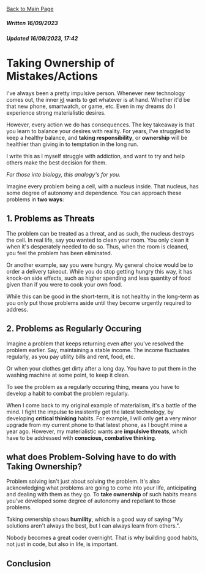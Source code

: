 [Back to Main Page](https://roguestar112.github.io/reading-notes/)

##### Written 16/09/2023
##### Updated 16/09/2023, 17:42

# Taking Ownership of Mistakes/Actions

I've always been a pretty impulsive person. Whenever new technology comes out, the inner [id](https://www.simplypsychology.org/psyche.html) wants to get whatever is at hand. Whether it'd be that new phone, smartwatch, or game, etc. Even in my dreams do I experience strong materialistic desires. 

However, every action we do has consequences. The key takeaway is that you learn to balance your desires with reality. For years, I've struggled to keep a healthy balance, and **taking responsibility**, or **ownership** will be healthier than giving in to temptation in the long run. 

I write this as I myself struggle with addiction, and want to try and help others make the best decision for them.

*For those into biology, this analogy's for you.*

Imagine every problem being a cell, with a nucleus inside. That nucleus, has some degree of autonomy and dependence. You can approach these problems in **two ways**:

## 1. Problems as Threats
The problem can be treated as a threat, and as such, the nucleus destroys the cell. In real life, say you wanted to clean your room. You only clean it when it's desperately needed to do so. Thus, when the room is cleaned, you feel the problem has been eliminated.

Or another example, say you were hungry. My general choice would be to order a delivery takeout. While you do stop getting hungry this way, it has knock-on side effects, such as higher spending and less quantity of food given than if you were to cook your own food.

While this can be good in the short-term, it is not healthy in the long-term as you only put those problems aside until they become urgently required to address.

## 2. Problems as Regularly Occuring

Imagine a problem that keeps returning even after you've resolved the problem earlier. Say, maintaining a stable income. The income fluctuates regularly, as you pay utility bills and rent, food, etc.

Or when your clothes get dirty after a long day. You have to put them in the washing machine at some point, to keep it clean.

To see the problem as a regularly occuring thing, means you have to develop a habit to combat the problem regularly. 

When I come back to my original example of materialism, it's a battle of the mind. I fight the impulse to insistently get the latest technology, by developing **critical thinking** habits. For example, I will only get a very minor upgrade from my current phone to that latest phone, as I bought mine a year ago. However, my materialistic wants are **impulsive threats**, which have to be addressed with **conscious, combative thinking**.

## what does Problem-Solving have to do with Taking Ownership?

Problem solving isn't just about solving the problem. It's also acknowledging what problems are going to come into your life, anticipating and dealing with them as they go. To **take ownership** of such habits means you've developed some degree of autonomy and repellant to those problems. 

Taking ownership shows **humility**, which is a good way of saying "My solutions aren't always the best, but I can always learn from others.".

Nobody becomes a great coder overnight. That is why building good habits, not just in code, but also in life, is important. 

## Conclusion

